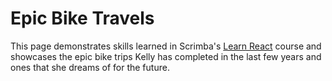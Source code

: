 # Epic Bike Travels

This page demonstrates skills learned in Scrimba's [Learn React](https://scrimba.com/learn-react-c0e) course and showcases the epic bike trips Kelly has completed in the last few years and ones that she dreams of for the future. 